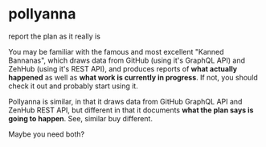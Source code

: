 # pollyanna
report the plan as it really is

You may be familiar with the famous and most excellent "Kanned Bannanas",
which draws data from GitHub (using it's GraphQL API) and ZehHub (using it's REST API),
and produces reports of **what actually happened** as well as **what work is currently in progress**.
If not, you should check it out and probably start using it.

Pollyanna is similar, in that it draws data from GitHub GraphQL API and ZenHub REST API,
but different in that it documents **what the plan says is going to happen**.
See, similar buy different.

Maybe you need both?
